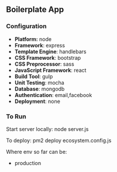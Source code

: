 ## Boilerplate App


### Configuration
- **Platform:** node
- **Framework**: express
- **Template Engine**: handlebars
- **CSS Framework**: bootstrap
- **CSS Preprocessor**: sass
- **JavaScript Framework**: react
- **Build Tool**: gulp
- **Unit Testing**: mocha
- **Database**: mongodb
- **Authentication**: email,facebook
- **Deployment**: none

### To Run
Start server locally: node server.js

To deploy: pm2 deploy ecosystem.config.js <env>

Where env so far can be:
- production


